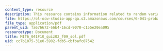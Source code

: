```yaml
---
content_type: resource
description: This resource contains information related to random variable.
file: https://ol-ocw-studio-app-qa.s3.amazonaws.com/courses/6-041-probabilistic-systems-analysis-and-applied-probability-fall-2010/cc7b107531e05902fdb5cbfbafc87542_MIT6_041F10_quiz02_f09_sol.pdf
file_type: application/pdf
parent_uid: fa676672-66b4-16cd-9070-c155e20ea095
resourcetype: Document
title: MIT6_041F10_quiz02_f09_sol.pdf
uid: cc7b1075-31e0-5902-fdb5-cbfbafc87542
---
```

